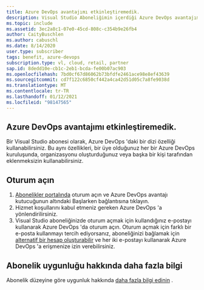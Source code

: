 ```yaml
---
title: Azure DevOps avantajımı etkinleştiremedik.
description: Visual Studio Aboneliğimin içerdiği Azure DevOps avantajımı etkinleştiremiyorum.
ms.topic: include
ms.assetid: 3ec2a8c1-07e0-45cd-808c-c354b9e26fb4
author: CaityBuschlen
ms.author: cabuschl
ms.date: 8/14/2020
user.type: subscriber
tags: benefit, azure-devops
subscription.type: vl, cloud, retail, partner
sap.id: 8dedd10e-cb1c-2eb1-bcda-fe00b07ac903
ms.openlocfilehash: 7bd0cf67d86062b73bfdfe2461ace98e8ef43639
ms.sourcegitcommit: cd7f122c6850cf442a4ca42d51d05c7a8fe9038d
ms.translationtype: MT
ms.contentlocale: tr-TR
ms.lasthandoff: 01/12/2021
ms.locfileid: "98147565"
---
```

## <a name="im-unable-to-activate-my-azure-devops-benefit"></a>Azure DevOps avantajımı etkinleştiremedik.

Bir Visual Studio abonesi olarak, Azure DevOps 'daki bir dizi özelliği kullanabilirsiniz. Bu aynı özellikleri, bir üye olduğunuz her bir Azure DevOps kuruluşunda, organizasyonu oluşturduğunuz veya başka bir kişi tarafından eklenmeksizin kullanabilirsiniz.  

## <a name="sign-in"></a>Oturum açın
1. [Abonelikler portalında](https://my.visualstudio.com/benefits) oturum açın ve Azure DevOps avantajı kutucuğunun altındaki Başlarken bağlantısına tıklayın.
1. Hizmet koşullarını kabul etmeniz gereken Azure DevOps 'a yönlendirilirsiniz. 
1. Visual Studio aboneliğinizde oturum açmak için kullandığınız e-postayı kullanarak Azure DevOps 'da oturum açın. Oturum açmak için farklı bir e-posta kullanmayı tercih ediyorsanız, aboneliğinizi bağlamak için [alternatif bir hesap oluşturabilir](https://docs.microsoft.com/visualstudio/subscriptions/vs-alternate-identity) ve her iki e-postayı kullanarak Azure DevOps 'a erişmenize izin verebilirsiniz. 

## <a name="more-information-about-subscription-eligibility"></a>Abonelik uygunluğu hakkında daha fazla bilgi 
Abonelik düzeyine göre uygunluk hakkında [daha fazla bilgi edinin](https://docs.microsoft.com/visualstudio/subscriptions/vs-azure-devops) .